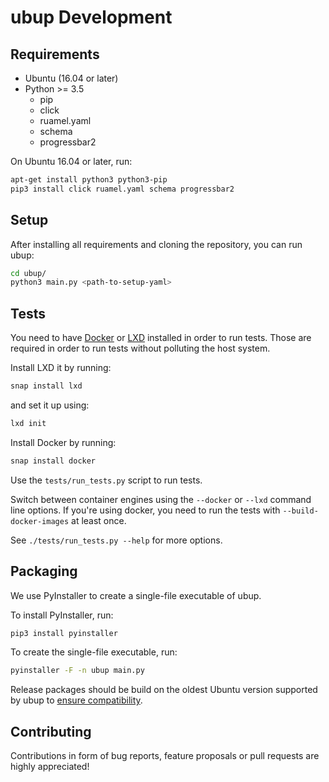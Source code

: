 ubup Development
================

## Requirements

* Ubuntu (16.04 or later)
* Python >= 3.5
  * pip
  * click
  * ruamel.yaml
  * schema
  * progressbar2

On Ubuntu 16.04 or later, run:
```bash
apt-get install python3 python3-pip
pip3 install click ruamel.yaml schema progressbar2
```

## Setup

After installing all requirements and cloning the repository, you can run ubup:
```bash
cd ubup/
python3 main.py <path-to-setup-yaml>
```

## Tests

You need to have [Docker](https://www.docker.com/) or [LXD](https://linuxcontainers.org/)
installed in order to run tests.
Those are required in order to run tests without polluting the host system.

Install LXD it by running:

```bash
snap install lxd
```

and set it up using:


```bash
lxd init
```

Install Docker by running:

```bash
snap install docker
```

Use the `tests/run_tests.py` script to run tests.

Switch between container engines using the `--docker` or `--lxd` command line options.
If you're using docker, you need to run the tests with `--build-docker-images`
at least once.

See `./tests/run_tests.py --help` for more options.

## Packaging

We use PyInstaller to create a single-file executable of ubup.

To install PyInstaller, run:

```bash
pip3 install pyinstaller
```

To create the single-file executable, run:

```bash
pyinstaller -F -n ubup main.py
```

Release packages should be build on the oldest Ubuntu version supported by ubup
to [ensure compatibility](https://pythonhosted.org/PyInstaller/usage.html#making-linux-apps-forward-compatible).

## Contributing

Contributions in form of bug reports, feature proposals or pull requests are highly
appreciated!
